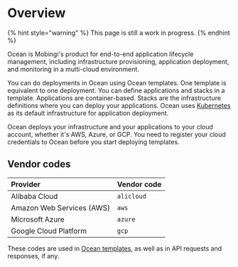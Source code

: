 # Overview

{% hint style="warning" %}
This page is still a work in progress.
{% endhint %}

Ocean is Mobingi's product for end-to-end application lifecycle management, including infrastructure provisioning, application deployment, and monitoring in a multi-cloud environment.

You can do deployments in Ocean using Ocean templates. One template is equivalent to one deployment. You can define applications and stacks in a template. Applications are container-based. Stacks are the infrastructure definitions where you can deploy your applications. Ocean uses [Kubernetes](https://kubernetes.io/) as its default infrastructure for application deployment.

Ocean deploys your infrastructure and your applications to your cloud account, whether it's AWS, Azure, or GCP. You need to register your cloud credentials to Ocean before you start deploying templates.

## Vendor codes

| Provider | Vendor code |
| :--- | :--- |
| Alibaba Cloud | `alicloud` |
| Amazon Web Services \(AWS\) | `aws` |
| Microsoft Azure | `azure` |
| Google Cloud Platform | `gcp` |

These codes are used in [Ocean templates](https://docs.mobingi.com/v/ocean-en/reference-2018-07-02), as well as in API requests and responses, if any.

